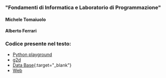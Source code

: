 ### "Fondamenti di Informatica e Laboratorio di Programmazione"
#### Michele Tomaiuolo
#### Alberto Ferrari

### Codice presente nel testo:
- [Python playground](https://fondinfo.github.io/play)
- [g2d](g2d)
- [Data Base](https://fondinfo.github.io/database){:target="_blank"}
- [Web](web)
